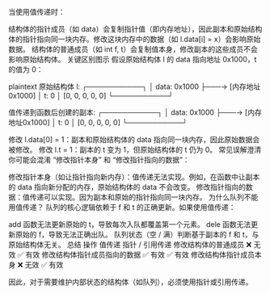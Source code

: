 当使用值传递时：

结构体的指针成员（如 data）会复制指针值（即内存地址），因此副本和原始结构体的指针指向同一块内存。修改这块内存中的数据（如 l.data[i] = x）会影响原始数据。
结构体的普通成员（如 int f, t）会复制值本身，修改副本的这些成员不会影响原始结构体。
关键区别图示
假设原始结构体 l 的 data 指向地址 0x1000，t 的值为 0：

plaintext
原始结构体 l:
┌───────────┐
│ data: 0x1000 ├───→ [内存地址0x1000]
│ t: 0        │     [0, 0, 0, 0, 0]
└───────────┘

值传递到函数后创建的副本:
┌───────────┐
│ data: 0x1000 ├───→ [内存地址0x1000]
│ t: 0        │     [0, 0, 0, 0, 0]
└───────────┘

修改 l.data[0] = 1：副本和原始结构体的 data 指向同一块内存，因此原始数据会被修改。
修改 l.t = 1：副本的 t 变为 1，但原始结构体的 t 仍为 0。
常见误解澄清
你可能会混淆 “修改指针本身” 和 “修改指针指向的数据”：

修改指针本身（如让指针指向新内存）：值传递无法实现。例如，在函数中让副本的 data 指向新分配的内存，原始结构体的 data 不会改变。
修改指针指向的数据：值传递可以实现。因为副本和原始的指针指向同一块内存。
为什么队列不能用值传递？
队列的核心逻辑依赖于 f 和 t 的正确更新。如果使用值传递：

add 函数无法更新原始的 t，导致每次入队都覆盖第一个元素。
dele 函数无法更新原始的 f，导致无法正确出队。
队列状态（空 / 满）判断基于副本的 f 和 t，与原始结构体无关。
总结
操作	值传递	指针 / 引用传递
修改结构体的普通成员	❌ 无效	✅ 有效
修改结构体指针成员指向的数据	✅ 有效	✅ 有效
修改结构体指针成员本身	❌ 无效	✅ 有效

因此，对于需要维护内部状态的结构体（如队列），必须使用指针或引用传递。